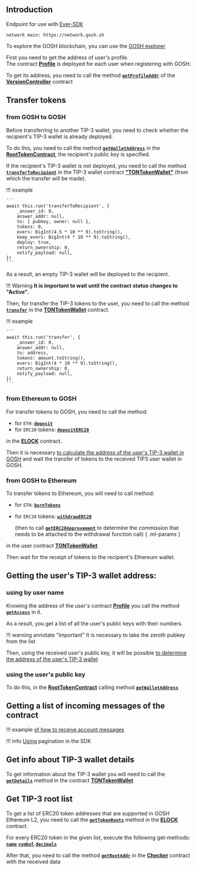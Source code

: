 <!-- ## **To integrate with GOSH L2, you will need** -->


## **Introduction**

Endpoint for use with [Ever-SDK](https://docs.everos.dev/ever-sdk/)

```
network main: https://network.gosh.sh
```

To explore the GOSH blockchain, you can use the [GOSH explorer](https://gosh.live)

<!-- TODO change link to contract -->
First you need to get the address of user's profile.  
The contract [**Profile**](contracts.md#profile) is deployed for each user when registering with GOSH.

To get its address, you need to call the method [**`getProfileAddr`**](contracts.md#getprofileaddr) of the [**VersionController**](contracts.md#versioncontroller) contract 

<!-- The result is the address of the user's **Profile** contract. -->


## **Transfer tokens**


### **from GOSH to GOSH**


Before transferring to another TIP-3 wallet, you need to check whether the recipient's TIP-3 wallet is already deployed.

To do this, you need to call the method [**`getWalletAddress`**](contracts.md#getwalletaddress) in the [**RootTokenContract**](contracts.md#roottokencontract), the recipient's public key is specified.

If the recipient's TIP-3 wallet is not deployed, you need to call the method [**`transferToRecipient`**](contracts.md#transfertorecipient) in the TIP-3 wallet contract [**"TONTokenWallet"**](contracts.md#tontokenwallet) (from which the transfer will be made).


!!! example

    ```
    await this.run('transferToRecipient', {
        _answer_id: 0,
        answer_addr: null,
        to: { pubkey, owner: null },
        tokens: 0,
        evers: BigInt(4.5 * 10 ** 9).toString(),
        keep_evers: BigInt(4 * 10 ** 9).toString(),
        deploy: true,
        return_ownership: 0,
        notify_payload: null,
    })
    ```


As a result, an empty TIP-3 wallet will be deployed to the recipient.


!!! Warning
    **It is important to wait until the contract status changes to "Active".**


Then, for transfer the TIP-3 tokens to the user, you need to call the method [**`transfer`**](contracts.md#transfer) in the [**TONTokenWallet**](contracts.md#tontokenwallet) contract.


!!! example

    ```
    await this.run('transfer', {
        _answer_id: 0,
        answer_addr: null,
        to: address,
        tokens: amount.toString(),
        evers: BigInt(4 * 10 ** 9).toString(),
        return_ownership: 0,
        notify_payload: null,
    })
    ```


### **from Ethereum to GOSH**


For transfer tokens to GOSH, you need to call the method:

* for `ETH`: [**`deposit`**](contracts.md#deposit)
* for `ERC20` tokens: [**`depositERC20`**](contracts.md#depositerc20)

in the [**ELOCK**](contracts.md#elock) contract.

Then it is necessary [to calculate the address of the user's TIP-3 wallet in GOSH](l2.md#using-the-users-public-key) and wait the transfer of tokens to the received TIP3 user wallet in GOSH.




### **from GOSH to Ethereum**


To transfer tokens to Ethereum, you will need to call method:

* for `ETH`: [**`burnTokens`**](contracts.md#burntokens)
* for `ERC20` tokens: [**`withdrawERC20`**](contracts.md#withdrawerc20)

    (then to call [**`getERC20Approvement`**](contracts.md#geterc20approvement) to determine the commission that needs to be attached to the withdrawal function call)
    { .ml-params }


in the user contract [**TONTokenWallet**](contracts.md#tontokenwallet)


Then wait for the receipt of tokens to the recipient's Ethereum wallet.

## **Getting the user's TIP-3 wallet address:**

<!-- ## **Getting the TIP-3 wallet address by user name** -->
### **using by user name**

Knowing the address of the user's contract [**Profile**](contracts.md#profile) you call the method [**`getAccess`**](contracts.md#getaccess) in it.

As a result, you get a list of all the user's public keys with their numbers.

!!! warning annotate "Important"
    It is necessary to take the zeroth pubkey from the list

Then, using the received user's public key, it will be possible [to determine the address of the user's TIP-3 wallet](l2.md#using-the-users-public-key)


<!-- ## **Getting the user's TIP-3 wallet address using the user's public key** -->

### **using the user's public key**

To do this, in the [**RootTokenContract**](contracts.md#roottokencontract) calling method [**`getWalletAddress`**](contracts.md#getwalletaddress)  

<!-- 

To do this, in the **RootTokenContract** (1)
{ .annotate }

1.  address

    ```
    0:1792014440934b9c4024c97221b49c50bd2e2db1426b612ba4c6694b144f5e77
    ```

    ABI [here](../static/RootTokenContract.abi){:download="RootTokenContract.abi"}
 -->





## **Getting a list of incoming messages of the contract**


!!! example
    [of how to receive account messages](https://github.com/gosh-sh/gosh/blob/dev/web/src/blockchain/contract.ts#L90)

!!! info
    [Using](https://docs.everplatform.dev/samples/graphql-samples/accounts#pagination-parameters) pagination in the SDK



## **Get info about TIP-3 wallet details**

<!-- **************************************** -->
To get information about the TIP-3 wallet you will need to call the [**`getDetails`**](contracts.md#getdetails) method in the contract [**TONTokenWallet**](contracts.md#tontokenwallet)




## **Get TIP-3 root list**


To get a list of ERC20 token addresses that are supported in GOSH Ethereum L2, you need to call the [**`getTokenRoots`**](contracts.md#gettokenroots) method in the [**ELOCK**](contracts.md#elock) contract.

For every ERC20 token in the given list, execute the following get-methods:  
[**`name`**]()
[**`symbol`**]()
[**`decimals`**]()


After that, you need to call the method [**`getRootAddr`**](contracts.md#getrootaddr) in the [**Сhecker**](contracts.md#checker) contract with the received data

